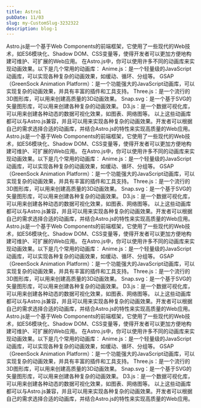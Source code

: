 ```yaml
---
title: Astro1
pubDate: 11/03
slug: my-CustomSlug-3232322
description: blog-1
---
```


Astro.js是一个基于Web Components的前端框架，它使用了一些现代的Web技术，如ES6模块化、Shadow DOM、CSS变量等，使得开发者可以更加方便地构建可维护、可扩展的Web应用。
在Astro.js中，你可以使用许多不同的动画库来实现动画效果。以下是几个常用的动画库：
Anime.js：是一个轻量级的JavaScript动画库，可以实现各种复杂的动画效果，如缓动、循环、分组等。
GSAP（GreenSock Animation Platform）：是一个功能强大的JavaScript动画库，可以实现复杂的动画效果，并具有丰富的插件和工具支持。
Three.js：是一个流行的3D图形库，可以用来创建高质量的3D动画效果。
Snap.svg：是一个基于SVG的矢量图形库，可以用来创建各种复杂的动画效果。
D3.js：是一个数据可视化库，可以用来创建各种动态的数据可视化效果，如图表、网络图等。
以上这些动画库都可以与Astro.js兼容，并且可以用来实现各种复杂的动画效果。开发者可以根据自己的需求选择合适的动画库，并结合Astro.js的特性来实现高质量的Web应用。
Astro.js是一个基于Web Components的前端框架，它使用了一些现代的Web技术，如ES6模块化、Shadow DOM、CSS变量等，使得开发者可以更加方便地构建可维护、可扩展的Web应用。
在Astro.js中，你可以使用许多不同的动画库来实现动画效果。以下是几个常用的动画库：
Anime.js：是一个轻量级的JavaScript动画库，可以实现各种复杂的动画效果，如缓动、循环、分组等。
GSAP（GreenSock Animation Platform）：是一个功能强大的JavaScript动画库，可以实现复杂的动画效果，并具有丰富的插件和工具支持。
Three.js：是一个流行的3D图形库，可以用来创建高质量的3D动画效果。
Snap.svg：是一个基于SVG的矢量图形库，可以用来创建各种复杂的动画效果。
D3.js：是一个数据可视化库，可以用来创建各种动态的数据可视化效果，如图表、网络图等。
以上这些动画库都可以与Astro.js兼容，并且可以用来实现各种复杂的动画效果。开发者可以根据自己的需求选择合适的动画库，并结合Astro.js的特性来实现高质量的Web应用。
Astro.js是一个基于Web Components的前端框架，它使用了一些现代的Web技术，如ES6模块化、Shadow DOM、CSS变量等，使得开发者可以更加方便地构建可维护、可扩展的Web应用。
在Astro.js中，你可以使用许多不同的动画库来实现动画效果。以下是几个常用的动画库：
Anime.js：是一个轻量级的JavaScript动画库，可以实现各种复杂的动画效果，如缓动、循环、分组等。
GSAP（GreenSock Animation Platform）：是一个功能强大的JavaScript动画库，可以实现复杂的动画效果，并具有丰富的插件和工具支持。
Three.js：是一个流行的3D图形库，可以用来创建高质量的3D动画效果。
Snap.svg：是一个基于SVG的矢量图形库，可以用来创建各种复杂的动画效果。
D3.js：是一个数据可视化库，可以用来创建各种动态的数据可视化效果，如图表、网络图等。
以上这些动画库都可以与Astro.js兼容，并且可以用来实现各种复杂的动画效果。开发者可以根据自己的需求选择合适的动画库，并结合Astro.js的特性来实现高质量的Web应用。
Astro.js是一个基于Web Components的前端框架，它使用了一些现代的Web技术，如ES6模块化、Shadow DOM、CSS变量等，使得开发者可以更加方便地构建可维护、可扩展的Web应用。
在Astro.js中，你可以使用许多不同的动画库来实现动画效果。以下是几个常用的动画库：
Anime.js：是一个轻量级的JavaScript动画库，可以实现各种复杂的动画效果，如缓动、循环、分组等。
GSAP（GreenSock Animation Platform）：是一个功能强大的JavaScript动画库，可以实现复杂的动画效果，并具有丰富的插件和工具支持。
Three.js：是一个流行的3D图形库，可以用来创建高质量的3D动画效果。
Snap.svg：是一个基于SVG的矢量图形库，可以用来创建各种复杂的动画效果。
D3.js：是一个数据可视化库，可以用来创建各种动态的数据可视化效果，如图表、网络图等。
以上这些动画库都可以与Astro.js兼容，并且可以用来实现各种复杂的动画效果。开发者可以根据自己的需求选择合适的动画库，并结合Astro.js的特性来实现高质量的Web应用。